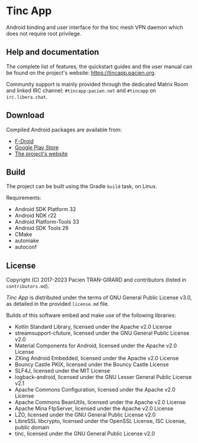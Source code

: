 Tinc App
========

Android binding and user interface for the tinc mesh VPN daemon which does not
require root privilege.


Help and documentation
----------------------

The complete list of features, the quickstart guides and the user manual can be
found on the project's website: https://tincapp.pacien.org.

Community support is mainly provided through the dedicated Matrix Room and
linked IRC channel: `#tincapp:pacien.net` and `#tincapp` on `irc.libera.chat`.


Download
--------

Compiled Android packages are available from:

* [F-Droid](https://f-droid.org/packages/org.pacien.tincapp/)
* [Google Play Store](https://play.google.com/store/apps/details?id=org.pacien.tincapp)
* [The project's website](https://tincapp.pacien.org)


Build
-----

The project can be built using the Gradle `build` task, on Linux.

Requirements:

- Android SDK Platform 32
- Android NDK r22
- Android Platform-Tools 33
- Android SDK Tools 26
- CMake
- automake
- autoconf


License
-------

Copyright (C) 2017-2023 Pacien TRAN-GIRARD and contributors (listed in
`contributors.md`).

_Tinc App_ is distributed under the terms of GNU General Public License v3.0,
as detailed in the provided `license.md` file.

Builds of this software embed and make use of the following libraries:

* Kotlin Standard Library, licensed under the Apache v2.0 License
* streamsupport-cfuture, licensed under the GNU General Public License v2.0
* Material Components for Android, licensed under the Apache v2.0 License
* ZXing Android Embedded, licensed under the Apache v2.0 License
* Bouncy Castle PKIX, licensed under the Bouncy Castle License
* SLF4J, licensed under the MIT License
* logback-android, licensed under the GNU Lesser General Public License v2.1
* Apache Commons Configuration, licensed under the Apache v2.0 License
* Apache Commons BeanUtils, licensed under the Apache v2.0 License
* Apache Mina FtpServer, licensed under the Apache v2.0 License
* LZO, licensed under the GNU General Public License v2.0
* LibreSSL libcrypto, licensed under the OpenSSL License, ISC License, public
  domain
* tinc, licensed under the GNU General Public License v2.0

